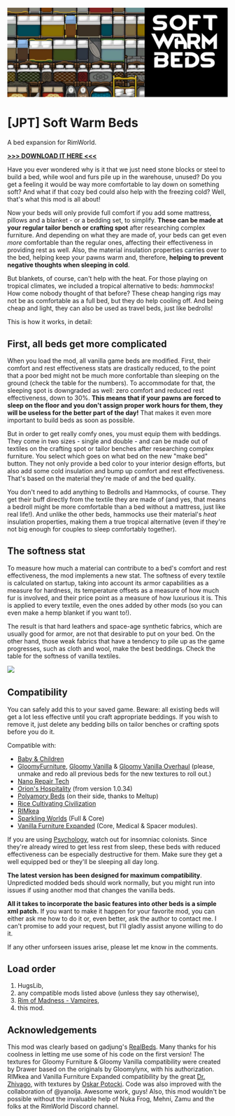 ![Preview](About/Preview.png)

# [JPT] Soft Warm Beds
A bed expansion for RimWorld.

[**>>> DOWNLOAD IT HERE <<<**](https://github.com/jptrrs/SoftWarmBeds/releases/latest)

Have you ever wondered why is it that we just need stone blocks or steel to build a bed, while wool and furs pile up in the warehouse, unused? Do you get a feeling it would be way more comfortable to lay down on something soft? And what if that cozy bed could also help with the freezing cold? Well, that's what this mod is all about!

Now your beds will only provide full comfort if you add some mattress, pillows and a blanket - or a bedding set, to simplify. <b>These can be made at your regular tailor bench or crafting spot</b> after researching complex furniture. And depending on what they are made of, your beds can get even <i>more</i> comfortable than the regular ones, affecting their effectiveness in providing rest as well. Also, the material insulation properties carries over to the bed, helping keep your pawns warm and, therefore, <b>helping to prevent negative thoughts when sleeping in cold</b>.

But blankets, of course, can't help with the heat. For those playing on tropical climates, we included a tropical alternative to beds: <i>hammocks</i>! How come nobody thought of that before? These cheap hanging rigs may not be as comfortable as a full bed, but they do help cooling off. And being cheap and light, they can also be used as travel beds, just like bedrolls!

This is how it works, in detail:

<h2>First, all beds get more complicated</h2>

When you load the mod, all vanilla game beds are modified. First, their comfort and rest effectiveness stats are drastically reduced, to the point that a poor bed might not be much more confortable than sleeping on the ground (check the table for the numbers). To accommodate for that, the sleeping spot is downgraded as well: zero comfort and reduced rest effectiveness, down to 30%. <b>This means that if your pawns are forced to sleep on the floor and you don't assign proper work hours for them, they will be useless for the better part of the day!</b> That makes it even more important to build beds as soon as possible.

But in order to get really comfy ones, you must equip them with beddings. They come in two sizes - single and double - and can be made out of textiles on the crafting spot or tailor benches after researching complex furniture. You select which goes on what bed on the new "make bed" button. They not only provide a bed color to your interior design efforts, but also add some cold insulation and bump up comfort and rest effectiveness. That's based on the material they're made of and the bed quality.

You don't need to add anything to Bedrolls and Hammocks, of course. They get their buff directly from the textile they are made of (and yes, that means a bedroll might be more comfortable than a bed without a mattress, just like real life!). And unlike the other beds, hammocks use their material's <i>heat</i> insulation properties, making them a true tropical alternative (even if they're not big enough for couples to sleep comfortably together).

<h2>The softness stat</h2>
To measure how much a material can contribute to a bed's comfort and rest effectiveness, the mod implements a new stat. The softness of every textile is calculated on startup, taking into account its armor capabilities as a measure for hardness, its temperature offsets as a measure of how much fur is involved, and their price point as a measure of how luxurious it is. This is applied to every textile, even the ones added by other mods (so you can even make a hemp blanket if you want to!).

The result is that hard leathers and space-age synthetic fabrics, which are usually good for armor, are not that desirable to put on your bed. On the other hand, those weak fabrics that have a tendency to pile up as the game progresses, such as cloth and wool, make the best beddings. Check the table for the softness of vanilla textiles.

<a href="http://ko-fi.com/jptrrs"><img src="https://i.imgur.com/EEgQ2Ss.png" /></a>

<h2>Compatibility</h2>
You can safely add this to your saved game. Beware: all existing beds will get a lot less effective until you craft appropriate beddings. If you wish to remove it, just delete any bedding bills on tailor benches or crafting spots before you do it.

Compatible with:
<ul>
<li><a href="https://steamcommunity.com/sharedfiles/filedetails/?id=1641239442">Baby & Children</a>
</li><li><a href="https://steamcommunity.com/sharedfiles/filedetails/?id=1558635181">GloomyFurniture</a>, <a href="https://steamcommunity.com/sharedfiles/filedetails/?id=1697864590">Gloomy Vanilla</a> & <a href="https://steamcommunity.com/sharedfiles/filedetails/?id=1883678698">Gloomy Vanilla Overhaul</a> (please, unmake and redo all previous beds for the new textures to roll out.)
</li><li><a href="https://steamcommunity.com/sharedfiles/filedetails/?id=1447372624">Nano Repair Tech</a>
</li><li><a href="https://steamcommunity.com/sharedfiles/filedetails/?id=753498552">Orion's Hospitality</a> (from version 1.0.34)
</li><li><a href="https://steamcommunity.com/sharedfiles/filedetails/?id=2008138191">Polyamory Beds</a> (on their side, thanks to Meltup)
</li><li><a href="https://steamcommunity.com/sharedfiles/filedetails/?id=1610302046">Rice Cultivating Civilization</a>
</li><li><a href="https://steamcommunity.com/sharedfiles/filedetails/?id=769201959">RIMkea</a> 
</li><li><a href="https://steamcommunity.com/sharedfiles/filedetails/?id=1123043922">Sparkling Worlds</a> (Full & Core) 
</li><li><a href="https://steamcommunity.com/sharedfiles/filedetails/?id=1718190143">Vanilla Furniture Expanded</a> (Core, Medical & Spacer modules).
</li></ul>

If you are using <a href="https://steamcommunity.com/sharedfiles/filedetails/?id=1552507180">Psychology</a>, watch out for insomniac colonists. Since they're already wired to get less rest from sleep, these beds with reduced effectiveness can be especially destructive for them. Make sure they get a well equipped bed or they'll be sleeping all day long.

<b>The latest version has been designed for maximum compatibility</b>. Unpredicted modded beds should work normally, but you might run into issues if using another mod that changes the vanilla beds.

<b>All it takes to incorporate the basic features into other beds is a simple xml patch.</b> If you want to make it happen for your favorite mod, you can either ask me how to do it or, even better, ask the author to contact me. I can't promise to add your request, but I'll gladly assist anyone willing to do it.

If any other unforseen issues arise, please let me know in the comments.


<h2>Load order</h2>
<ol>
<li>HugsLib,
</li><li>any compatible mods listed above (unless they say otherwise),
</li><li><a href="https://steamcommunity.com/sharedfiles/filedetails/?id=1187010034">Rim of Madness - Vampires</a>,
</li><li>this mod.
</li></ol>

<h2>Acknowledgements</h2>
This mod was clearly based on gadjung's <a href="https://steamcommunity.com/sharedfiles/filedetails/?id=1416581883">RealBeds</a>. Many thanks for his coolness in letting me use some of his code on the first version! 
The textures for Gloomy Furniture & Gloomy Vanilla compatibility were created by Drawer based on the originals by Gloomylynx, with his authorization. RIMkea and Vanilla Furniture Expanded compatibility by the great <a href="https://steamcommunity.com/profiles/76561198062060169/myworkshopfiles/?appid=294100">Dr. Zhivago</a>, with textures by <a href="https://steamcommunity.com/profiles/76561198084132616/">Oskar Potocki</a>. Code was also improved with the collaboration of @yanolja. Awesome work, guys!
Also, this mod wouldn't be possible without the invaluable help of Nuka Frog, Mehni, Zamu and the folks at the RimWorld Discord channel.

